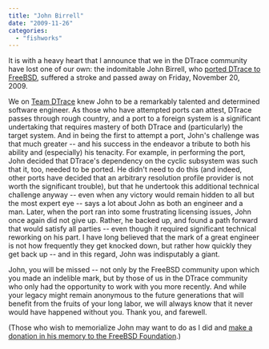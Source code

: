 ```yaml
---
title: "John Birrell"
date: "2009-11-26"
categories: 
  - "fishworks"
---
```


It is with a heavy heart that I announce that we in the DTrace community have lost one of our own: the indomitable John Birrell, who [ported DTrace to FreeBSD](http://dtrace.org/blogs/bmc/dtrace_on_freebsd_update), suffered a stroke and passed away on Friday, November 20, 2009.

We on [Team DTrace](http://www.flickr.com/photos/scobleizer/566408503/) knew John to be a remarkably talented and determined software engineer. As those who have attempted ports can attest, DTrace passes through rough country, and a port to a foreign system is a significant undertaking that requires mastery of both DTrace and (particularly) the target system. And in being the first to attempt a port, John's challenge was that much greater -- and his success in the endeavor a tribute to both his ability and (especially) his tenacity. For example, in performing the port, John decided that DTrace's dependency on the cyclic subsystem was such that it, too, needed to be ported. He didn't need to do this (and indeed, other ports have decided that an arbitrary resolution profile provider is not worth the significant trouble), but that he undertook this additional technical challenge anyway -- even when any victory would remain hidden to all but the most expert eye -- says a lot about John as both an engineer and a man. Later, when the port ran into some frustrating licensing issues, John once again did not give up. Rather, he backed up, and found a path forward that would satisfy all parties -- even though it required significant technical reworking on his part. I have long believed that the mark of a great engineer is not how frequently they get knocked down, but rather how quickly they get back up -- and in this regard, John was indisputably a giant.

John, you will be missed -- not only by the FreeBSD community upon which you made an indelible mark, but by those of us in the DTrace community who only had the opportunity to work with you more recently. And while your legacy might remain anonymous to the future generations that will benefit from the fruits of your long labor, we will always know that it never would have happened without you. Thank you, and farewell.

(Those who wish to memorialize John may want to do as I did and [make a donation in his memory to the FreeBSD Foundation](http://www.freebsdfoundation.org/donate/).)
